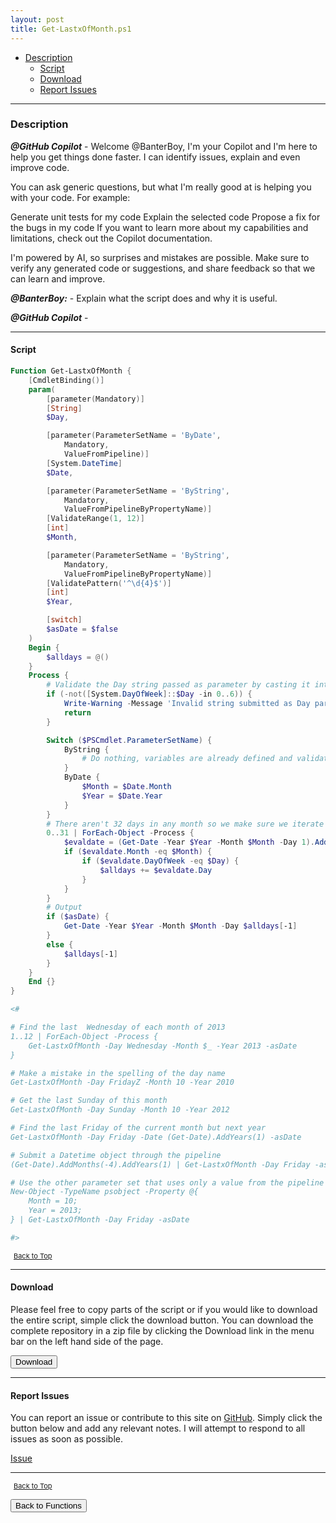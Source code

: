 ```yaml
---
layout: post
title: Get-LastxOfMonth.ps1
---
```


- [Description](#description)
  - [Script](#script)
  - [Download](#download)
  - [Report Issues](#report-issues)

---

### Description

**_@GitHub Copilot_** - Welcome @BanterBoy, I'm your Copilot and I'm here to help you get things done faster. I can identify issues, explain and even improve code.

You can ask generic questions, but what I'm really good at is helping you with your code. For example:

Generate unit tests for my code
Explain the selected code
Propose a fix for the bugs in my code
If you want to learn more about my capabilities and limitations, check out the Copilot documentation.

I'm powered by AI, so surprises and mistakes are possible. Make sure to verify any generated code or suggestions, and share feedback so that we can learn and improve.

**_@BanterBoy:_** - Explain what the script does and why it is useful.

**_@GitHub Copilot_** -

---

#### Script

```powershell
Function Get-LastxOfMonth {
    [CmdletBinding()]
    param(
        [parameter(Mandatory)]
        [String]
        $Day,

        [parameter(ParameterSetName = 'ByDate',
            Mandatory,
            ValueFromPipeline)]
        [System.DateTime]
        $Date,

        [parameter(ParameterSetName = 'ByString',
            Mandatory,
            ValueFromPipelineByPropertyName)]
        [ValidateRange(1, 12)]
        [int]
        $Month,

        [parameter(ParameterSetName = 'ByString',
            Mandatory,
            ValueFromPipelineByPropertyName)]
        [ValidatePattern('^\d{4}$')]
        [int]
        $Year,

        [switch]
        $asDate = $false
    )
    Begin {
        $alldays = @()
    }
    Process {
        # Validate the Day string passed as parameter by casting it into
        if (-not([System.DayOfWeek]::$Day -in 0..6)) {
            Write-Warning -Message 'Invalid string submitted as Day parameter'
            return
        }

        Switch ($PSCmdlet.ParameterSetName) {
            ByString {
                # Do nothing, variables are already defined and validated
            }
            ByDate {
                $Month = $Date.Month
                $Year = $Date.Year
            }
        }
        # There aren't 32 days in any month so we make sure we iterate through all days in a month
        0..31 | ForEach-Object -Process {
            $evaldate = (Get-Date -Year $Year -Month $Month -Day 1).AddDays($_)
            if ($evaldate.Month -eq $Month) {
                if ($evaldate.DayOfWeek -eq $Day) {
                    $alldays += $evaldate.Day
                }
            }
        }
        # Output
        if ($asDate) {
            Get-Date -Year $Year -Month $Month -Day $alldays[-1]
        }
        else {
            $alldays[-1]
        }
    }
    End {}
}

<#

# Find the last  Wednesday of each month of 2013
1..12 | ForEach-Object -Process {
    Get-LastxOfMonth -Day Wednesday -Month $_ -Year 2013 -asDate
}

# Make a mistake in the spelling of the day name
Get-LastxOfMonth -Day FridayZ -Month 10 -Year 2010

# Get the last Sunday of this month
Get-LastxOfMonth -Day Sunday -Month 10 -Year 2012

# Find the last Friday of the current month but next year
Get-LastxOfMonth -Day Friday -Date (Get-Date).AddYears(1) -asDate

# Submit a Datetime object through the pipeline
(Get-Date).AddMonths(-4).AddYears(1) | Get-LastxOfMonth -Day Friday -asDate

# Use the other parameter set that uses only a value from the pipeline by property name
New-Object -TypeName psobject -Property @{
    Month = 10;
    Year = 2013;
} | Get-LastxOfMonth -Day Friday -asDate

#>
```

<span style="font-size:11px;"><a href="#"><i class="fas fa-caret-up" aria-hidden="true" style="color: white; margin-right:5px;"></i>Back to Top</a></span>

---

#### Download

Please feel free to copy parts of the script or if you would like to download the entire script, simple click the download button. You can download the complete repository in a zip file by clicking the Download link in the menu bar on the left hand side of the page.

<button class="btn" type="submit" onclick="window.open('/PowerShell/functions/time/Get-LastxOfMonth.ps1')">
    <i class="fa fa-cloud-download-alt">
    </i>
        Download
</button>

---

#### Report Issues

You can report an issue or contribute to this site on <a href="https://github.com/BanterBoy/scripts-blog/issues">GitHub</a>. Simply click the button below and add any relevant notes. I will attempt to respond to all issues as soon as possible.

<!-- Place this tag where you want the button to render. -->

<a class="github-button" href="https://github.com/BanterBoy/scripts-blog/issues/new?title=Get-LastxOfMonth.ps1&body=There is a problem with this function. Please find details below." data-show-count="true" aria-label="Issue BanterBoy/scripts-blog on GitHub">Issue</a>

---

<span style="font-size:11px;"><a href="#"><i class="fas fa-caret-up" aria-hidden="true" style="color: white; margin-right:5px;"></i>Back to Top</a></span>

<a href="/menu/_pages/functions.html">
    <button class="btn">
        <i class='fas fa-reply'>
        </i>
            Back to Functions
    </button>
</a>

[1]: http://ecotrust-canada.github.io/markdown-toc
[2]: https://github.com/googlearchive/code-prettify
